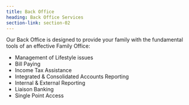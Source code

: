 ```yaml
---
title: Back Office
heading: Back Office Services
section-link: section-02
---
```

<p>Our Back Office is designed to provide your family with the fundamental tools of an effective Family Office:</p>
				
<ul>
    <li>Management of Lifestyle issues</li>
    <li>Bill Paying</li>
    <li>Income Tax Assistance</li>
    <li>Integrated & Consolidated Accounts Reporting</li>
    <li>Internal & External Reporting</li>
    <li>Liaison Banking</li>
    <li>Single Point Access</li>
</ul>